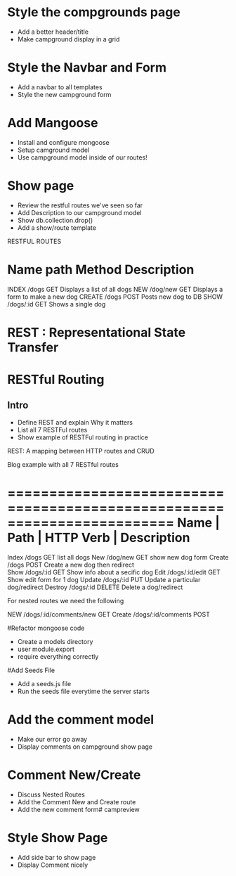 # Style  the compgrounds page
* Add a better header/title
* Make campground display in a grid

# Style the Navbar and Form
* Add a navbar to all templates
* Style the new campground form

# Add Mangoose
* Install and configure mongoose
* Setup camground model
* Use campground model inside of our routes!

# Show page
* Review the restful routes we've seen so far
* Add Description to our campground model
* Show db.collection.drop()
* Add a show/route template


RESTFUL ROUTES

Name        path            Method      Description
===================================================
INDEX       /dogs           GET         Displays a list of all dogs
NEW         /dog/new        GET         Displays a form to make a new dog
CREATE      /dogs           POST        Posts new dog  to DB
SHOW        /dogs/:id        GET         Shows a single dog

# REST : Representational State Transfer
# RESTful Routing

## Intro
* Define REST and explain Why it matters
* List all 7 RESTFul routes
* Show example of RESTFul routing in practice

REST: A mapping between HTTP routes and CRUD 

Blog example with all 7 RESTful routes

========================================================================
Name     |      Path      |     HTTP Verb     |      Description
========================================================================
Index           /dogs           GET                 list all dogs
New             /dog/new        GET                 show new dog form
Create          /dogs           POST                Create a new dog then redirect  
Show            /dogs/:id       GET                 Show info about a secific dog
Edit            /dogs/:id/edit  GET                 Show edit form for 1 dog
Update          /dogs/:id       PUT                 Update a particular dog/redirect
Destroy          /dogs/:id      DELETE              Delete a dog/redirect   

For nested routes we need the following

NEW             /dogs/:id/comments/new    GET
Create          /dogs/:id/comments        POST

#Refactor mongoose code 
* Create a models directory
* user module.export
* require everything correctly

#Add Seeds File
* Add a seeds.js file
* Run the seeds file everytime the server starts

# Add the comment model
* Make our error go away
* Display comments on campground show page

# Comment New/Create
* Discuss Nested Routes
* Add the Comment New and Create route
* Add the new comment form# campreview

# Style Show Page
* Add side bar to show page
* Display Comment nicely
